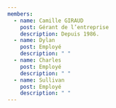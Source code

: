 ```yaml
---
members:
  - name: Camille GIRAUD
    post: Gérant de l’entreprise
    description: Depuis 1986.
  - name: Dylan
    post: Employé
    description: " "
  - name: Charles
    post: Employé
    description: " "
  - name: Sullivan
    post: Employé
    description: " "
---
```

